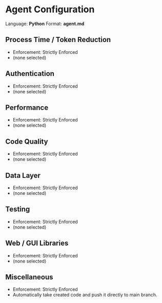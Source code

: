 # Agent Configuration

Language: **Python**
Format: **agent.md**

## Process Time / Token Reduction
- Enforcement: Strictly Enforced
- (none selected)

## Authentication
- Enforcement: Strictly Enforced
- (none selected)

## Performance
- Enforcement: Strictly Enforced
- (none selected)

## Code Quality
- Enforcement: Strictly Enforced
- (none selected)

## Data Layer
- Enforcement: Strictly Enforced
- (none selected)

## Testing
- Enforcement: Strictly Enforced
- (none selected)

## Web / GUI Libraries
- Enforcement: Strictly Enforced
- (none selected)

## Miscellaneous
- Enforcement: Strictly Enforced
- Automatically take created code and push it directly to main branch.
